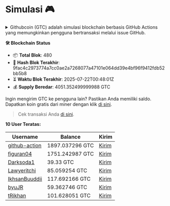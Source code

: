 # Simulasi 🎮

<details>
    <summary>Githubcoin (GTC) adalah simulasi blockchain berbasis GitHub Actions yang memungkinkan pengguna bertransaksi melalui issue GitHub.</summary>
    <p>Setiap 8 jam, sistem menambahkan blok baru dan mencetak 9.589 GTC, dengan mekanisme halving setiap 4 bulan untuk mengurangi emisi koin seiring waktu. Simulasi ini berfokus pada transparansi dengan pencatatan terbuka di repository, tetapi tidak menerapkan desentralisasi karena seluruh proses dikendalikan oleh workflow GitHub. Selain desentralisasi dan transparansi, aspek lain seperti keamanan, konsensus, dan efisiensi transaksi juga menjadi elemen penting dalam blockchain nyata, meskipun tidak sepenuhnya diterapkan dalam simulasi ini.</p>
    </details>

<!--blockchain:start-->

**🛠 Blockchain Status**
- 📦 **Total Blok**: 480
- 🔗 **Hash Blok Terakhir**: 9fac4c2973774a7cc0ae2a7268077a47101e064dd39e4bf96f9412fdb52bb5b8
- ⏳ **Waktu Blok Terakhir**: 2025-07-22T00:48:01Z
- 💰 **Supply Beredar**: 4051.352499999988 GTC

<!--blockchain:end-->

<!--user:start-->

Ingin mengirim GTC ke pengguna lain? Pastikan Anda memiliki saldo.
Dapatkan koin gratis dari miner dengan klik [di sini](https://github.com/figuran04/gtcscan/issues/new?title=Terima+dari+@github-action&body=Cukup+kirim+dan+menunggu+transaksi+divalidasi).

> Cek transaksi Anda [di sini](https://figuran04.github.io/gtcscan).

**10 User Teratas:**

| Username | Balance | Kirim |
|----------|---------|-------|
| [github-action](https://figuran04.github.io/gtcscan/?q=github-action) | 1897.037296 GTC | [Kirim](https://github.com/figuran04/gtcscan/issues/new?title=Kirim+1.23+GTC+ke+@github-action&body=Nominal+dapat+diganti+terlebih+dahulu+sebelum+mengirim+dan+menunggu+transaksi+divalidasi) |
| [figuran04](https://figuran04.github.io/gtcscan/?q=figuran04) | 1751.242987 GTC | [Kirim](https://github.com/figuran04/gtcscan/issues/new?title=Kirim+1.23+GTC+ke+@figuran04&body=Nominal+dapat+diganti+terlebih+dahulu+sebelum+mengirim+dan+menunggu+transaksi+divalidasi) |
| [Darksoda1](https://figuran04.github.io/gtcscan/?q=Darksoda1) | 39.33 GTC | [Kirim](https://github.com/figuran04/gtcscan/issues/new?title=Kirim+1.23+GTC+ke+@Darksoda1&body=Nominal+dapat+diganti+terlebih+dahulu+sebelum+mengirim+dan+menunggu+transaksi+divalidasi) |
| [Lawyeritchi](https://figuran04.github.io/gtcscan/?q=Lawyeritchi) | 85.059254 GTC | [Kirim](https://github.com/figuran04/gtcscan/issues/new?title=Kirim+1.23+GTC+ke+@Lawyeritchi&body=Nominal+dapat+diganti+terlebih+dahulu+sebelum+mengirim+dan+menunggu+transaksi+divalidasi) |
| [IkhsanBuuddii](https://figuran04.github.io/gtcscan/?q=IkhsanBuuddii) | 117.692166 GTC | [Kirim](https://github.com/figuran04/gtcscan/issues/new?title=Kirim+1.23+GTC+ke+@IkhsanBuuddii&body=Nominal+dapat+diganti+terlebih+dahulu+sebelum+mengirim+dan+menunggu+transaksi+divalidasi) |
| [byuJR](https://figuran04.github.io/gtcscan/?q=byuJR) | 59.362746 GTC | [Kirim](https://github.com/figuran04/gtcscan/issues/new?title=Kirim+1.23+GTC+ke+@byuJR&body=Nominal+dapat+diganti+terlebih+dahulu+sebelum+mengirim+dan+menunggu+transaksi+divalidasi) |
| [tRikhan](https://figuran04.github.io/gtcscan/?q=tRikhan) | 101.628051 GTC | [Kirim](https://github.com/figuran04/gtcscan/issues/new?title=Kirim+1.23+GTC+ke+@tRikhan&body=Nominal+dapat+diganti+terlebih+dahulu+sebelum+mengirim+dan+menunggu+transaksi+divalidasi) |


<!--user:end-->







































































































































































































































































































































































































































































































































